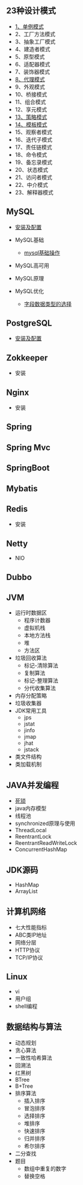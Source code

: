 ## 23种设计模式
- [1、单例模式](23种设计模式/1、单例模式.md)
- 2、工厂方法模式
- 3、抽象工厂模式
- 4、建造者模式
- 5、原型模式
- 6、适配器模式
- 7、装饰器模式
- [8、代理模式](23种设计模式/8、代理模式.md)
- 9、外观模式
- 10、桥接模式
- 11、组合模式
- 12、享元模式
- [13、策略模式](23种设计模式/13、策略模式.md)
- [14、模板模式](23种设计模式/14、模板模式.md)
- 15、观察者模式
- 16、迭代子模式
- 17、责任链模式
- 18、命令模式
- 19、备忘录模式
- 20、状态模式
- 21、访问者模式
- 22、中介模式
- 23、解释器模式

## MySQL
- [安装及配置](MySQL/安装及配置.md)

- MySQL基础
	- [mysql基础操作](MySQL/MySQL基础/mysql基础操作.md)
- MySQL高可用
- MySQL原理
- MySQL优化
	- [字段数据类型的选择](MySQL/MySQL优化/字段数据类型的选择.md)

## PostgreSQL
- [安装及配置](PostgreSQL/安装及配置.md)

## Zokkeeper
- 安装

## Nginx
- 安装

## Spring

## Spring Mvc

## SpringBoot

## Mybatis

## Redis
- 安装

## Netty
- NIO

## Dubbo

## JVM
- 运行时数据区
    + 程序计数器
    + 虚拟机栈
    + 本地方法栈
    + 堆
    + 方法区
- 垃圾回收算法
    + 标记-清除算法
    + 复制算法
    + 标记-整理算法
    + 分代收集算法
- 内存分配策略
- 垃圾收集器
- JDK常用工具
    + jps
    + jstat
    + jinfo
    + jmap
    + jhat
    + jstack
- 类文件结构
- 类加载机制

## JAVA并发编程
- [死锁](JAVA并发编程/死锁.md)
- java内存模型
- 线程池
- synchronized原理与使用
- ThreadLocal
- ReentrantLock
- ReentrantReadWriteLock
- ConcurrentHashMap

## JDK源码
- HashMap
- ArrayList

## 计算机网络
- 七大性能指标
- ABC类IP地址
- 网络分层
- HTTP协议
- TCP/IP协议

## Linux
- vi
- 用户组
- shell编程

## 数据结构与算法
- 动态规划
- 贪心算法
- 一致性哈希算法
- 回溯法
- 红黑树
- BTree
- B+Tree
- 排序算法
    + 插入排序
    + 冒泡排序
    + 选择排序
    + 堆排序
    + 快速排序
    + 归并排序
    + 希尔排序
- 二分查找
- 题目
    + 数组中重复的数字
    + 替换空格